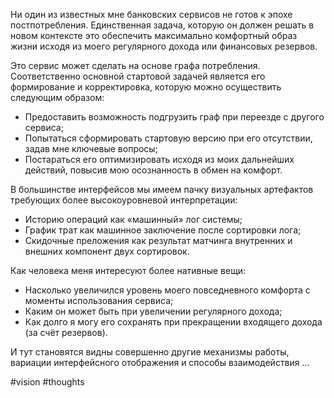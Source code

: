 
Ни один из известных мне банковских сервисов не готов к эпохе постпотребления.
Единственная задача, которую он должен решать в новом контексте это обеспечить максимально комфортный образ жизни исходя из моего регулярного дохода или финансовых резервов.

Это сервис может сделать на основе графа потребления. Соответственно основной стартовой задачей является его формирование и корректировка, которую можно осуществить следующим образом:
- Предоставить возможность подгрузить граф при переезде с другого сервиса;
- Попытаться сформировать стартовую версию при его отсутствии, задав мне ключевые вопросы;
- Постараться его оптимизировать исходя из моих дальнейших действий, повысив мою осознанность в обмен на комфорт. 

В большинстве интерфейсов мы имеем пачку визуальных артефактов требующих более высокоуровневой интерпретации:
- Историю операций как «машинный» лог системы;
- График трат как машинное заключение после сортировки лога;
- Скидочные преложения как результат матчинга внутренних и внешних компонент двух сортировок.

Как человека меня интересуют более нативные вещи:  
- Насколько увеличился уровень моего повседневного комфорта с моменты использования сервиса;
- Каким он может быть при увеличении регулярного дохода; 
- Как долго я могу его сохранять при прекращении входящего дохода (за счёт резервов).

И тут становятся видны совершенно другие механизмы работы, вариации интерфейсного отображения и способы взаимодействия ...

#vision #thoughts
